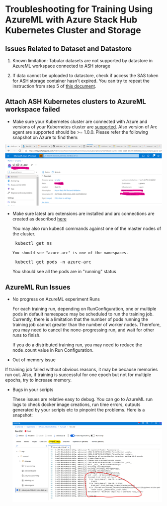 # Troubleshooting for Training Using AzureML with Azure Stack Hub Kubernetes Cluster and Storage

## Issues Related to Dataset and Datastore

1. Known limitation:
   Tabular datasets are not supported by datastore in AzureML workspace connected to ASH storage
   
2. If data cannot be uploaded to datastore, check if access the SAS token for ASH storage container hasn't expired. You can try to repeat the instruction from step 5 of [this document](Train-AzureArc.md#create-and-configure-azure-stack-hubs-storage-account).

## Attach ASH Kubernetes clusters to AzureML workspace failed
   
  * Make sure your Kubernetes cluster are connected with Azure and versions of your Kubernetes cluster 
      are [supported](https://docs.microsoft.com/en-us/azure/aks/supported-kubernetes-versions#kubernetes-version-support-policy).
Also version of Arc agent are supported should be >= 1.0.0. Please refer the following snapshot on Azure to find them:
      
<p align="center">
      <img src="imgs/kubernetes_arc.png" />
</p>

   * Make sure latest arc extensions are installed and arc connections are created as described [here](AML-ARC-Compute.md#connect-azure-stack-hubs-kubernetes-cluster-to-azure-via-azure-arc)
   

      You may also run kubectl commands against one of the master nodes of the cluster.
      <pre> kubectl get ns </pre>
         You should see "azure-arc" is one of the namespaces.

      <pre> kubectl get pods -n azure-arc </pre>
       You should see all the pods are in "running" status
   

## AzureML Run Issues

  * No progress on AzureML experiment Runs

    For each training run, depending on RunConfiguration, one or multiple pods in default namespace may be scheduled to
   run the training job. Currently, there is a limitation that the number of pods running the training job cannot greater 
   than the number of worker nodes. Therefore, you may need to cancel the none-progressing run, and wait for other runs 
   to finish.
   
      If you do a distributed training run, you may need to reduce the node_count value in Run Configuration.
   
  * Out of memory issue


   If training job failed without obvious reasons, it may be because memories run out. Also, if training is successful 
  for one epoch but not for multiple epochs, try to increase memory.

* Bugs in your scripts
  

   These issues are relative easy to debug. You can go to AzureML run logs to check docker image creations, run time errors, 
   outputs generated by your scripts etc to pinpoint the problems. Here is a snapshot:

   <p align="center">
      <img src="imgs/azureml_log.png" />
   </p>
